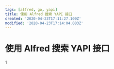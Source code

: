 ```yaml
---
tags: [alfred, go, yapi]
title: 使用 Alfred 搜索 YAPI 接口
created: '2020-04-23T17:11:27.109Z'
modified: '2020-04-23T17:14:04.083Z'
---
```


# 使用 Alfred 搜索 YAPI 接口

1
